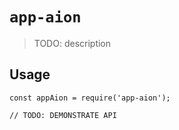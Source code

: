 # `app-aion`

> TODO: description

## Usage

```
const appAion = require('app-aion');

// TODO: DEMONSTRATE API
```
